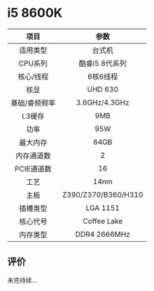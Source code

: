 # i5 8600K


| 项目 | 参数 |
| :------: | :------: |
|适用类型 | 台式机|
|CPU系列| 酷睿i5 8代系列|
|核心/线程| 6核6线程|
|核显| UHD 630|
|基础/睿频频率 |3.6GHz/4.3GHz|
| L3缓存| 9MB|
|功率| 95W |
|最大内存| 64GB |
|内存通道数| 2|
|PCIE通道数| 16 |
|工艺|14nm |
|主板| Z390/Z370/B360/H310 |
|插槽类型| LGA 1151 |
|核心代号|  Coffee Lake |
|内存类型| DDR4 2666MHz |

## 评价

 未完待续...